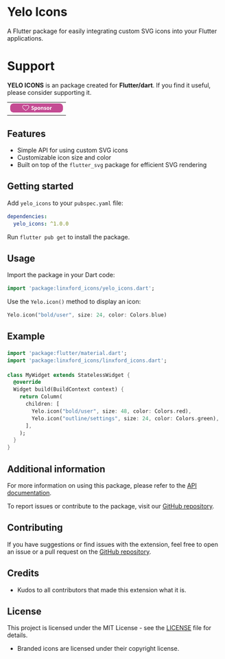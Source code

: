 # Yelo Icons

A Flutter package for easily integrating custom SVG icons into your Flutter applications.

# Support

**YELO ICONS** is an package created for **Flutter/dart**. If you find it useful, please consider supporting it.

<table align="center" width="60%" border="0">
  <tr>
    <td>
      <a title="GitHub Sponsors" href="https://github.com/sponsors/linxford"><img src="https://raw.githubusercontent.com/alefragnani/oss-resources/master/images/button-become-a-sponsor-rounded-small.png"/></a>
    </td>
  </tr>
</table>

## Features

- Simple API for using custom SVG icons
- Customizable icon size and color
- Built on top of the `flutter_svg` package for efficient SVG rendering

## Getting started

Add `yelo_icons` to your `pubspec.yaml` file:

```yaml
dependencies:
  yelo_icons: ^1.0.0
```

Run `flutter pub get` to install the package.

## Usage

Import the package in your Dart code:

```dart
import 'package:linxford_icons/yelo_icons.dart';
```

Use the `Yelo.icon()` method to display an icon:

```dart
Yelo.icon("bold/user", size: 24, color: Colors.blue)
```

## Example

```dart
import 'package:flutter/material.dart';
import 'package:linxford_icons/linxford_icons.dart';

class MyWidget extends StatelessWidget {
  @override
  Widget build(BuildContext context) {
    return Column(
      children: [
        Yelo.icon("bold/user", size: 48, color: Colors.red),
        Yelo.icon("outline/settings", size: 24, color: Colors.green),
      ],
    );
  }
}
```

## Additional information

For more information on using this package, please refer to the [API documentation](https://github.com/Yelodevs/yelo_icons/blob/main/YELO-API-DOC.md).

To report issues or contribute to the package, visit our [GitHub repository](https://github.com/Yelodevs/yelo_icons).

## Contributing
If you have suggestions or find issues with the extension, feel free to open an issue or a pull request on the [GitHub repository](https://github.com/Yelodevs/syelo_icons).

## Credits
- Kudos to all contributors that made this extension what it is.

## License
This project is licensed under the MIT License - see the [LICENSE](LICENSE) file for details.
- Branded icons are licensed under their copyright license.
